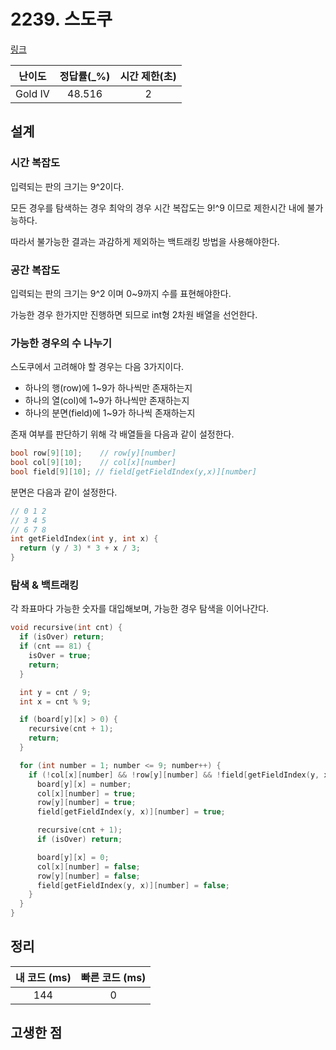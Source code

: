 # 2239. 스도쿠

[링크](https://www.acmicpc.net/problem/2239)

| 난이도  | 정답률(\_%) | 시간 제한(초) |
| :-----: | :---------: | :-----------: |
| Gold IV |   48.516    |       2       |

## 설계

### 시간 복잡도

입력되는 판의 크기는 9^2이다.

모든 경우를 탐색하는 경우 최악의 경우 시간 복잡도는 9!^9 이므로 제한시간 내에 불가능하다.

따라서 불가능한 결과는 과감하게 제외하는 백트래킹 방법을 사용해야한다.

### 공간 복잡도

입력되는 판의 크기는 9^2 이며 0~9까지 수를 표현해야한다.

가능한 경우 한가지만 진행하면 되므로 int형 2차원 배열을 선언한다.

### 가능한 경우의 수 나누기

스도쿠에서 고려해야 할 경우는 다음 3가지이다.

- 하나의 행(row)에 1~9가 하나씩만 존재하는지
- 하나의 열(col)에 1~9가 하나씩만 존재하는지
- 하나의 분면(field)에 1~9가 하나씩 존재하는지

존재 여부를 판단하기 위해 각 배열들을 다음과 같이 설정한다.

```cpp
bool row[9][10];    // row[y][number]
bool col[9][10];    // col[x][number]
bool field[9][10]; // field[getFieldIndex(y,x)][number]
```

분면은 다음과 같이 설정한다.

```cpp
// 0 1 2
// 3 4 5
// 6 7 8
int getFieldIndex(int y, int x) {
  return (y / 3) * 3 + x / 3;
}
```

### 탐색 & 백트래킹

각 좌표마다 가능한 숫자를 대입해보며, 가능한 경우 탐색을 이어나간다.

```cpp
void recursive(int cnt) {
  if (isOver) return;
  if (cnt == 81) {
    isOver = true;
    return;
  }

  int y = cnt / 9;
  int x = cnt % 9;

  if (board[y][x] > 0) {
    recursive(cnt + 1);
    return;
  }

  for (int number = 1; number <= 9; number++) {
    if (!col[x][number] && !row[y][number] && !field[getFieldIndex(y, x)][number]) {
      board[y][x] = number;
      col[x][number] = true;
      row[y][number] = true;
      field[getFieldIndex(y, x)][number] = true;

      recursive(cnt + 1);
      if (isOver) return;

      board[y][x] = 0;
      col[x][number] = false;
      row[y][number] = false;
      field[getFieldIndex(y, x)][number] = false;
    }
  }
}
```

## 정리

| 내 코드 (ms) | 빠른 코드 (ms) |
| :----------: | :------------: |
|     144      |       0        |

## 고생한 점
